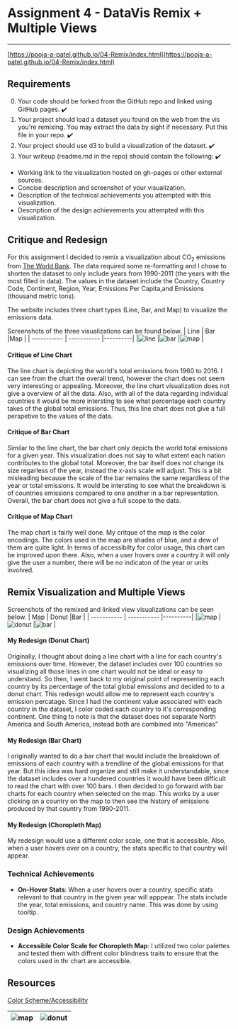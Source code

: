 # Assignment 4 - DataVis Remix + Multiple Views
---
[https://pooja-a-patel.github.io/04-Remix/index.html](https://pooja-a-patel.github.io/04-Remix/index.html)
## Requirements
0. Your code should be forked from the GitHub repo and linked using GitHub pages. :heavy_check_mark:
1. Your project should load a dataset you found on the web from the vis you're remixing. You may extract the data by sight if necessary. Put this file in your repo. :heavy_check_mark:
1. Your project should use d3 to build a visualization of the dataset. :heavy_check_mark:
1. Your writeup (readme.md in the repo) should contain the following: :heavy_check_mark:

- Working link to the visualization hosted on gh-pages or other external sources.
- Concise description and screenshot of your visualization.
- Description of the technical achievements you attempted with this visualization.
- Description of the design achievements you attempted with this visualization.

## Critique and Redesign
For this assignment I decided to remix a visualization about CO<sub>2</sub> emissions from [The World Bank](https://data.worldbank.org/indicator/EN.ATM.CO2E.PC?end=2016&name_desc=true&start=1960&view=chart&year=1977).
The data required some re-formatting and I chose to shorten the dataset to only include years from 1990-2011 (the years  with the most filled in data). The values in the dataset include the Country, Country Code, Continent, Region, Year, Emissions Per Capita,and Emissions (thousand metric tons).

The website includes three chart types (Line, Bar, and Map) to visualize the emissions data.

Screenshots of the three visualizations can be found below.
| Line        | Bar         |Map       |
| ----------- | ----------- |----------|
|![line](https://github.com/pooja-a-patel/04-Remix/blob/main/img/originalLine.PNG) |![bar](https://github.com/pooja-a-patel/04-Remix/blob/main/img/originalBar.PNG) |![map](https://github.com/pooja-a-patel/04-Remix/blob/main/img/originalMap.PNG) |

#### Critique of Line Chart
The line chart is depicting the world's total emissions from 1960 to 2016. I can see from the chart the overall trend, however the chart does not seem very interesting or appealing. Moreover, the line chart visualization does not give a 
overview of all the data. Also, with all of the data regarding individual countries it would be more intersting to see what percentage each country takes of the global total emissions. Thus, this line chart does not give a full perspetive to the values of the data.
#### Critique of Bar Chart
Similar to the line chart, the bar chart only depicts the world total emissions for a given year. This visualization does not say to what extent each nation contributes to the global total. Moreover, the bar itself does not change its size regarless of the year, instead the x-axis scale will adjust.
This is a bit misleading because the scale of the bar remains the same regardless of the year or total emissions. It would be  intersting to see what the breakdown is of countries emissions compared to one another in a bar representation. Overall, the bar chart does not give a full scope to  the data.
#### Critique of Map Chart
The map chart is fairly well done. My critque of the map is the color encodings. The colors used in the map are shades of blue, and a dew of them are quite light. In terms of accessibilty for color usage, this chart can be improved upon there. Also, when a user hovers over a country it will only give the user a number, there will be no indicaton of the year or units involved.

## Remix Visualization and Multiple Views
Screenshots of the remixed and linked view visualizations can be seen below.
| Map        | Donut         |Bar       |
| ----------- | ----------- |----------|
|![map](https://github.com/pooja-a-patel/04-Remix/blob/main/img/Map.PNG) |![donut](https://github.com/pooja-a-patel/04-Remix/blob/main/img/Donut.PNG) |![bar](https://github.com/pooja-a-patel/04-Remix/blob/main/img/Bar.PNG) |
#### My Redesign (Donut Chart)
Originally, I thought about doing a line chart with a line for each country's emissions over time. However, the dataset includes over 100 countries so visualizing all those lines in one chart would not be ideal or easy to understand.
So then, I went back to my original point of representing each country by its percentage of the total global emissions and decided to to a donut chart. This redesign would allow me to represent each country's emission percatage.
Since I had the continent value associated with each country in the dataset, I color coded each country to it's corresponding continent. One thing to note is that the dataset does not separate North America and South America, instead both are combined into "Americas"
#### My Redesign (Bar Chart)
I originally wanted to do a bar chart that would include the breakdown of emissions of each country with a trendline of the global emissions for that year. But this idea was hard organize and still make it understandable, since the dataset includes over a hundered countries it would have been difficult to
read the chart with over 100 bars. I then decided to go forward with bar charts for each country when selected on the map. This works by a user clicking on a country on the map to then see the history of emissions produced by that country from 1990-2011.
#### My Redesign (Choropleth Map)
My redesign would use a different color scale, one that is accessible. Also, when a user hovers over on a country, the stats specific to that country will appear.
### Technical Achievements
- **On-Hover Stats**: When a user hovers over a country, specific stats relevant to that country in the given year will apppear. The stats include the year, total emissions, and country name. This was done by using tooltip.
### Design Achievements
- **Accessible Color Scale for Choropleth Map**: I utilized two color palettes and tested them with diffrent color blindness traits to ensure that the colors used in thr chart are accessible.  

## Resources
[Color Scheme/Accessibility](https://davidmathlogic.com/colorblind/#%23648FFF-%23785EF0-%23DC267F-%23FE6100-%23FFB000)

|![map](https://github.com/pooja-a-patel/04-Remix/blob/main/img/MapPalette.PNG) | ![donut](https://github.com/pooja-a-patel/04-Remix/blob/main/img/DonutPalette.PNG) |
|---|---|
